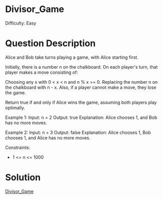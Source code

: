 
# Divisor_Game

Difficulty: Easy

# Question Description

Alice and Bob take turns playing a game, with Alice starting first.

Initially, there is a number n on the chalkboard. On each player's turn, that player makes a move consisting of:

Choosing any x with 0 < x < n and n % x == 0.
Replacing the number n on the chalkboard with n - x.
Also, if a player cannot make a move, they lose the game.

Return true if and only if Alice wins the game, assuming both players play optimally.

Example 1:
Input: n = 2
Output: true
Explanation: Alice chooses 1, and Bob has no more moves.

Example 2:
Input: n = 3
Output: false
Explanation: Alice chooses 1, Bob chooses 1, and Alice has no more moves.

Constraints:

- 1 <= n <= 1000

# Solution

[Divisor_Game]([1025]Divisor_Game.py)

    